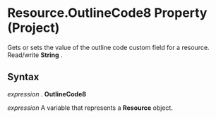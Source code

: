 
# Resource.OutlineCode8 Property (Project)

 Gets or sets the value of the outline code custom field for a resource. Read/write **String** .


## Syntax

 _expression_ . **OutlineCode8**

 _expression_ A variable that represents a **Resource** object.

